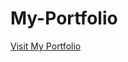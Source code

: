 # My-Portfolio

<a href="https://maskoul-mohamed.github.io/" target="_blank">Visit My Portfolio</a>
